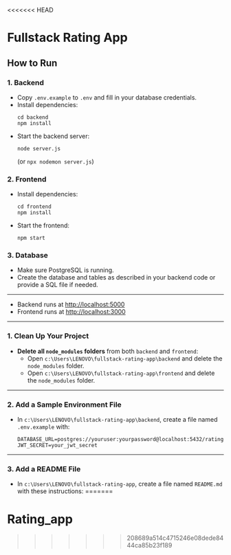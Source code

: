 <<<<<<< HEAD
# Fullstack Rating App

## How to Run

### 1. Backend

- Copy `.env.example` to `.env` and fill in your database credentials.
- Install dependencies:
  ```
  cd backend
  npm install
  ```
- Start the backend server:
  ```
  node server.js
  ```
  (or `npx nodemon server.js`)

### 2. Frontend

- Install dependencies:
  ```
  cd frontend
  npm install
  ```
- Start the frontend:
  ```
  npm start
  ```

### 3. Database

- Make sure PostgreSQL is running.
- Create the database and tables as described in your backend code or provide a SQL file if needed.

---

- Backend runs at [http://localhost:5000](http://localhost:5000)
- Frontend runs at [http://localhost:3000](http://localhost:3000)

---

### 1. Clean Up Your Project

- **Delete all `node_modules` folders** from both `backend` and `frontend`:
  - Open `c:\Users\LENOVO\fullstack-rating-app\backend` and delete the `node_modules` folder.
  - Open `c:\Users\LENOVO\fullstack-rating-app\frontend` and delete the `node_modules` folder.

---

### 2. Add a Sample Environment File

- In `c:\Users\LENOVO\fullstack-rating-app\backend`, create a file named `.env.example` with:
  ```
  DATABASE_URL=postgres://youruser:yourpassword@localhost:5432/ratings
  JWT_SECRET=your_jwt_secret
  ```

---

### 3. Add a README File

- In `c:\Users\LENOVO\fullstack-rating-app`, create a file named `README.md` with these instructions:
=======
# Rating_app
>>>>>>> 208689a514c4715246e08dede8444ca85b23f189
